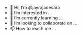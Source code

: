 - 👋 Hi, I’m @jayrajadesara
- 👀 I’m interested in ...
- 🌱 I’m currently learning ...
- 💞️ I’m looking to collaborate on ...
- 📫 How to reach me ...

<!---
jayrajadesara/jayrajadesara is a ✨ special ✨ repository because its `README.md` (this file) appears on your GitHub profile.
You can click the Preview link to take a look at your changes.
--->
